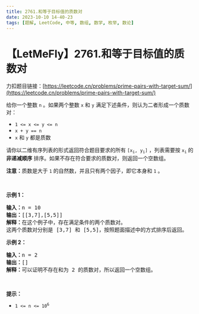```yaml
---
title: 2761.和等于目标值的质数对
date: 2023-10-10 14-40-23
tags: [题解, LeetCode, 中等, 数组, 数学, 枚举, 数论]
---
```


# 【LetMeFly】2761.和等于目标值的质数对

力扣题目链接：[https://leetcode.cn/problems/prime-pairs-with-target-sum/](https://leetcode.cn/problems/prime-pairs-with-target-sum/)

<p>给你一个整数 <code>n</code> 。如果两个整数 <code>x</code> 和 <code>y</code> 满足下述条件，则认为二者形成一个质数对：</p>

<ul>
	<li><code>1 &lt;= x &lt;= y &lt;= n</code></li>
	<li><code>x + y == n</code></li>
	<li><code>x</code> 和 <code>y</code> 都是质数</li>
</ul>

<p>请你以二维有序列表的形式返回符合题目要求的所有 <code>[x<sub>i</sub>, y<sub>i</sub>]</code> ，列表需要按 <code>x<sub>i</sub></code> 的 <strong>非递减顺序</strong> 排序。如果不存在符合要求的质数对，则返回一个空数组。</p>

<p><strong>注意：</strong>质数是大于 <code>1</code> 的自然数，并且只有两个因子，即它本身和 <code>1</code> 。</p>

<p>&nbsp;</p>

<p><strong>示例 1：</strong></p>

<pre><strong>输入：</strong>n = 10
<strong>输出：</strong>[[3,7],[5,5]]
<strong>解释：</strong>在这个例子中，存在满足条件的两个质数对。 
这两个质数对分别是 [3,7] 和 [5,5]，按照题面描述中的方式排序后返回。
</pre>

<p><strong>示例 2：</strong></p>

<pre><strong>输入：</strong>n = 2
<strong>输出：</strong>[]
<strong>解释：</strong>可以证明不存在和为 2 的质数对，所以返回一个空数组。 
</pre>

<p>&nbsp;</p>

<p><strong>提示：</strong></p>

<ul>
	<li><code>1 &lt;= n &lt;= 10<sup>6</sup></code></li>
</ul>


    